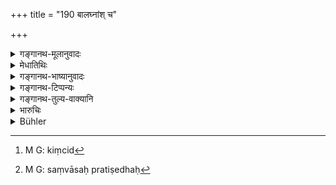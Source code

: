 +++
title = "190 बालघ्नांश् च"

+++

<details><summary>गङ्गानथ-मूलानुवादः</summary>

One shall not associate with murderers of children, ungrateful men, murderers of a refugee, and murderers of women,—even though they may have been duly purified.—(190)
</details>

<details><summary>मेधातिथिः</summary>

**शरणागतः** । यः शत्रुभिर् अभिहन्यमानो बलवतान्येन वोपदूयमानः परित्राणार्थं कंचिद्[^३०९] अन्यम् अभिधावेत् "त्रायस्व माम्" इति । एवं कृतदोषो विद्वान् समुपधावेत् "उद्धर मां देहि प्रायश्चित्तम्" इति **शरणागतः** । **कृतघ्नः** कृतम् उपकारं विस्मृत्य यो ऽपकाराय यतते यो वा कृतोपकारं पुनर् विनाशयति तस्यैवोपकृतस्यापकार्य उद्यच्छति । यद्य् अप्य् एषा शब्दव्युत्पत्तिस् तथापि लोकप्रसिद्धेर् यत्रोपकर्तुर् अपकारे वर्तते स **कृतघ्नः** । अत्र जातिर् नापेक्षते बालादिस्वरूपम् एव कारणम् । **स्त्रियो** व्यभिचारिण्यो ऽपि । यद्य् अपि तासां स्वल्पं प्रायश्चित्तं तथापि वाचनिकः संवासप्रतिषेधः[^३१०] । **संवासः** संगतिस् तद्गृहनिवासश् च ॥ ११.१९० ॥


[^३१०]:
     M G: saṃvāsaḥ pratiṣedhaḥ


[^३०९]:
     M G: kiṃcid
</details>

<details><summary>गङ्गानथ-भाष्यानुवादः</summary>

‘*Refugee*’—He who, on being harassed by his enemies, or struck by some powerful person, seeks refuge with a person saying ‘save me,’—or a man who has committed an offence and comes to a learned man saying—‘save me, tell me what expiation I should perform.’ Both these would be ‘refugees.’

‘*Ungrateful men*’—Those who forget the benefit that has been conferred upon them by some one, and try to injure him,—or one who spoils the effect of the benefit he has himself conferred upon some one, and tries to undo it by doing him harm. Though both these men would be ‘*kṛtaghna*’ in the literal sense, yet in ordinary usage the name is applied to one who causes injury to his benefactor.

In this connection, there is no consideration of caste,—the only condition is that the persons murdered are^(‘)children’ and the like.

‘*Women*’—Even though they be unchaste. Though in these cases the expiation shall be light, yet association with them is directly forbidden by the words of the text.

‘*Association*’—Keeping company, living together.—(190)
</details>

<details><summary>गङ्गानथ-टिप्पन्यः</summary>

This verse is quoted in *Aparārka* (p. 1209), which remarks that the
phrase ‘*viśuddhānapi dharmataḥ*’ clearly indicates that the expiations
laid down in connection with the murder of women and other crimes do
really serve to remove the sin involved.

It is quoted in *Parāśaramādhava* (Prāyaścitta, p. 155), as indication
of the view that in the case of heinous crimes, even after the
prescribed expiration has been gone through, the offender is not fit for
being associated with, even though for all spiritual purposes he may
have become ‘purified’;—in *Prāyaścittaviveka* (p. 21);—and in
*Yatidharmasaṅgraha* (p. 109), which explains ‘*na saṃvaset*’ to mean
that ‘one should not associate with them in eating or any such act.’
</details>

<details><summary>गङ्गानथ-तुल्य-वाक्यानि</summary>

*Viṣṇu* (54.32).—‘Let him not however, associate with those who have
killed children, or with ungrateful persons, or with those who have
tilled a woman, or one who came to him for protection,—even though such
sinners may have secured absolution according to the Law.’

*Yājñavalkya* (3.299).—‘Those who have killed a person seeking
protection, or a child or a woman, or those who are ungrateful,—with
these one should not associate, even though they may have performed the
requisite penances.’
</details>

<details><summary>भारुचिः</summary>

संपर्कापवादार्थो ऽस्यारंभः । अथ वा प्रत्यवायातिशयज्ञापनार्थः ॥ ११.१८९ ॥
</details>

<details><summary>Bühler</summary>

191	Let him not dwell together with the murderers of children, with those who have returned evil for good, and with the slayers of suppliants for protection or of women, though they may have been purified according to the sacred law.
</details>

